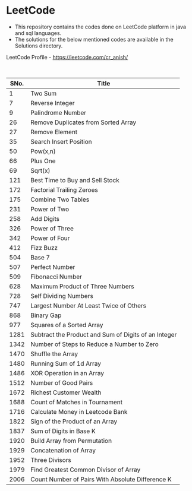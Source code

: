 # LeetCode

- This repository contains the codes done on LeetCode platform in java and sql languages.
- The solutions for the below mentioned codes are available in the Solutions directory.

LeetCode Profile - https://leetcode.com/cr_anish/

<br>

| SNo. | Title |
| ----- | ----- |
| 1 | Two Sum |
| 7 | Reverse Integer |
| 9 | Palindrome Number |
| 26 | Remove Duplicates from Sorted Array |
| 27 | Remove Element |
| 35 | Search Insert Position |
| 50 | Pow(x,n) |
| 66 | Plus One |
| 69 | Sqrt(x) |
| 121 | Best Time to Buy and Sell Stock |
| 172 | Factorial Trailing Zeroes |
| 175 | Combine Two Tables |
| 231 | Power of Two |
| 258 | Add Digits |
| 326 | Power of Three |
| 342 | Power of Four |
| 412 | Fizz Buzz |
| 504 | Base 7 |
| 507 | Perfect Number |
| 509 | Fibonacci Number |
| 628 | Maximum Product of Three Numbers |
| 728	| Self Dividing Numbers |
| 747 | Largest Number At Least Twice of Others |
| 868 | Binary Gap |
| 977 | Squares of a Sorted Array |
| 1281 | Subtract the Product and Sum of Digits of an Integer|
| 1342 | Number of Steps to Reduce a Number to Zero |
| 1470 | Shuffle the Array |
| 1480 | Running Sum of 1d Array |
| 1486 | XOR Operation in an Array |
| 1512 | Number of Good Pairs |
| 1672 | Richest Customer Wealth |
| 1688 | Count of Matches in Tournament |
| 1716 | Calculate Money in Leetcode Bank |
| 1822 | Sign of the Product of an Array |
| 1837 | Sum of Digits in Base K |
| 1920 | Build Array from Permutation |
| 1929 | Concatenation of Array |
| 1952 | Three Divisors |
| 1979 | Find Greatest Common Divisor of Array |
| 2006 | Count Number of Pairs With Absolute Difference K |
